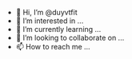 - 👋 Hi, I’m @duyvtfit
- 👀 I’m interested in ...
- 🌱 I’m currently learning ...
- 💞️ I’m looking to collaborate on ...
- 📫 How to reach me ...

<!---
duyvtfit/duyvtfit is a ✨ special ✨ repository because its `README.md` (this file) appears on your GitHub profile.
You can click the Preview link to take a look at your changes.
--->
